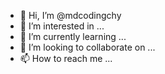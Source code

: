- 👋 Hi, I’m @mdcodingchy
- 👀 I’m interested in ...
- 🌱 I’m currently learning ...
- 💞️ I’m looking to collaborate on ...
- 📫 How to reach me ...

<!---
mdcodingchy/mdcodingchy is a ✨ special ✨ repository because its `README.md` (this file) appears on your GitHub profile.
You can click the Preview link to take a look at your changes.
--->
